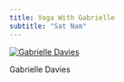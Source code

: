 ```yaml
---
title: Yoga With Gabrielle
subtitle: "Sat Nam"
---
```

[![Gabrielle Davies](/img/gab_icon.png)](https://www.instagram.com/yogawithgabrielle/)

Gabrielle Davies
